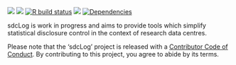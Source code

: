 <!-- README.md is generated from README.Rmd. Please edit that file -->

[![](https://img.shields.io/badge/lifecycle-experimental-orange.svg)](https://www.tidyverse.org/lifecycle/#experimental)
[![](https://www.r-pkg.org/badges/version/sdcLog?color=orange)](https://cran.r-project.org/package=sdcLog)
[![R build
status](https://github.com/matthiasgomolka/sdcLog/workflows/R-CMD-check/badge.svg)](https://github.com/matthiasgomolka/sdcLog/actions)
[![](https://codecov.io/gh/matthiasgomolka/sdcLog/branch/master/graph/badge.svg)](https://codecov.io/gh/matthiasgomolka/sdcLog)
[![Dependencies](https://tinyverse.netlify.com/badge/sdcLog)](https://cran.r-project.org/package=sdcLog)

sdcLog is work in progress and aims to provide tools which simplify
statistical disclosure control in the context of research data centres.

Please note that the ‘sdcLog’ project is released with a [Contributor
Code of
Conduct](https://github.com/matthiasgomolka/sdcLog/blob/main/.github/CODE_OF_CONDUCT.md).
By contributing to this project, you agree to abide by its terms.
